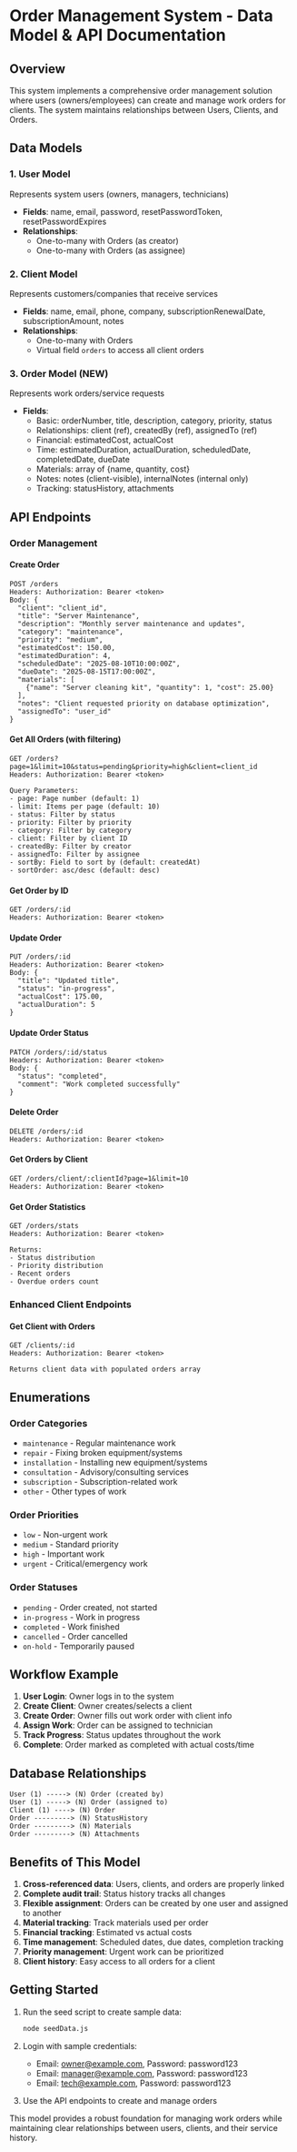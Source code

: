 # Order Management System - Data Model & API Documentation

## Overview
This system implements a comprehensive order management solution where users (owners/employees) can create and manage work orders for clients. The system maintains relationships between Users, Clients, and Orders.

## Data Models

### 1. User Model
Represents system users (owners, managers, technicians)
- **Fields**: name, email, password, resetPasswordToken, resetPasswordExpires
- **Relationships**: 
  - One-to-many with Orders (as creator)
  - One-to-many with Orders (as assignee)

### 2. Client Model  
Represents customers/companies that receive services
- **Fields**: name, email, phone, company, subscriptionRenewalDate, subscriptionAmount, notes
- **Relationships**: 
  - One-to-many with Orders
  - Virtual field `orders` to access all client orders

### 3. Order Model (NEW)
Represents work orders/service requests
- **Fields**: 
  - Basic: orderNumber, title, description, category, priority, status
  - Relationships: client (ref), createdBy (ref), assignedTo (ref)
  - Financial: estimatedCost, actualCost
  - Time: estimatedDuration, actualDuration, scheduledDate, completedDate, dueDate
  - Materials: array of {name, quantity, cost}
  - Notes: notes (client-visible), internalNotes (internal only)
  - Tracking: statusHistory, attachments

## API Endpoints

### Order Management

#### Create Order
```
POST /orders
Headers: Authorization: Bearer <token>
Body: {
  "client": "client_id",
  "title": "Server Maintenance",
  "description": "Monthly server maintenance and updates",
  "category": "maintenance",
  "priority": "medium",
  "estimatedCost": 150.00,
  "estimatedDuration": 4,
  "scheduledDate": "2025-08-10T10:00:00Z",
  "dueDate": "2025-08-15T17:00:00Z",
  "materials": [
    {"name": "Server cleaning kit", "quantity": 1, "cost": 25.00}
  ],
  "notes": "Client requested priority on database optimization",
  "assignedTo": "user_id"
}
```

#### Get All Orders (with filtering)
```
GET /orders?page=1&limit=10&status=pending&priority=high&client=client_id
Headers: Authorization: Bearer <token>

Query Parameters:
- page: Page number (default: 1)
- limit: Items per page (default: 10)
- status: Filter by status
- priority: Filter by priority
- category: Filter by category
- client: Filter by client ID
- createdBy: Filter by creator
- assignedTo: Filter by assignee
- sortBy: Field to sort by (default: createdAt)
- sortOrder: asc/desc (default: desc)
```

#### Get Order by ID
```
GET /orders/:id
Headers: Authorization: Bearer <token>
```

#### Update Order
```
PUT /orders/:id
Headers: Authorization: Bearer <token>
Body: {
  "title": "Updated title",
  "status": "in-progress",
  "actualCost": 175.00,
  "actualDuration": 5
}
```

#### Update Order Status
```
PATCH /orders/:id/status
Headers: Authorization: Bearer <token>
Body: {
  "status": "completed",
  "comment": "Work completed successfully"
}
```

#### Delete Order
```
DELETE /orders/:id
Headers: Authorization: Bearer <token>
```

#### Get Orders by Client
```
GET /orders/client/:clientId?page=1&limit=10
Headers: Authorization: Bearer <token>
```

#### Get Order Statistics
```
GET /orders/stats
Headers: Authorization: Bearer <token>

Returns:
- Status distribution
- Priority distribution
- Recent orders
- Overdue orders count
```

### Enhanced Client Endpoints

#### Get Client with Orders
```
GET /clients/:id
Headers: Authorization: Bearer <token>

Returns client data with populated orders array
```

## Enumerations

### Order Categories
- `maintenance` - Regular maintenance work
- `repair` - Fixing broken equipment/systems
- `installation` - Installing new equipment/systems
- `consultation` - Advisory/consulting services
- `subscription` - Subscription-related work
- `other` - Other types of work

### Order Priorities
- `low` - Non-urgent work
- `medium` - Standard priority
- `high` - Important work
- `urgent` - Critical/emergency work

### Order Statuses
- `pending` - Order created, not started
- `in-progress` - Work in progress
- `completed` - Work finished
- `cancelled` - Order cancelled
- `on-hold` - Temporarily paused

## Workflow Example

1. **User Login**: Owner logs in to the system
2. **Create Client**: Owner creates/selects a client
3. **Create Order**: Owner fills out work order with client info
4. **Assign Work**: Order can be assigned to technician
5. **Track Progress**: Status updates throughout the work
6. **Complete**: Order marked as completed with actual costs/time

## Database Relationships

```
User (1) -----> (N) Order (created by)
User (1) -----> (N) Order (assigned to)
Client (1) ----> (N) Order
Order ---------> (N) StatusHistory
Order ---------> (N) Materials
Order ---------> (N) Attachments
```

## Benefits of This Model

1. **Cross-referenced data**: Users, clients, and orders are properly linked
2. **Complete audit trail**: Status history tracks all changes
3. **Flexible assignment**: Orders can be created by one user and assigned to another
4. **Material tracking**: Track materials used per order
5. **Financial tracking**: Estimated vs actual costs
6. **Time management**: Scheduled dates, due dates, completion tracking
7. **Priority management**: Urgent work can be prioritized
8. **Client history**: Easy access to all orders for a client

## Getting Started

1. Run the seed script to create sample data:
   ```bash
   node seedData.js
   ```

2. Login with sample credentials:
   - Email: owner@example.com, Password: password123
   - Email: manager@example.com, Password: password123  
   - Email: tech@example.com, Password: password123

3. Use the API endpoints to create and manage orders

This model provides a robust foundation for managing work orders while maintaining clear relationships between users, clients, and their service history.
